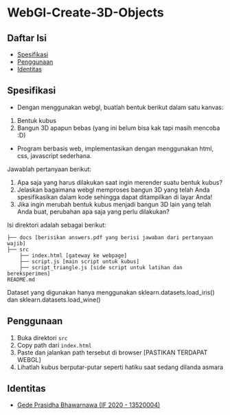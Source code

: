 # WebGl-Create-3D-Objects

## Daftar Isi
- [Spesifikasi](#spesifikasi)
- [Penggunaan](#penggunaan)
- [Identitas](#identitas)

## Spesifikasi
- Dengan menggunakan webgl, buatlah bentuk berikut dalam satu kanvas:
1. Bentuk kubus
2. Bangun 3D apapun bebas (yang ini belum bisa kak tapi masih mencoba :D)
- Program berbasis web, implementasikan dengan menggunakan html, css, javascript sederhana.

Jawablah pertanyaan berikut:
1. Apa saja yang harus dilakukan saat ingin merender suatu bentuk kubus?
2. Jelaskan bagaimana webgl memproses bangun 3D yang telah Anda spesifikasikan dalam kode sehingga dapat ditampilkan di layar Anda!
3. Jika ingin merubah bentuk kubus menjadi bangun 3D lain yang telah Anda buat, perubahan apa saja yang perlu dilakukan?


Isi direktori adalah sebagai berikut:
```
├── docs [berisikan answers.pdf yang berisi jawaban dari pertanyaan wajib]
├── src
    ├── index.html [gateway ke webpage]
    ├── script.js [main script untuk kubus]
    ├── script_triangle.js [side script untuk latihan dan bereksperimen]
README.md
```

Dataset yang digunakan hanya menggunakan sklearn.datasets.load_iris() dan sklearn.datasets.load_wine()

## Penggunaan
1. Buka direktori `src`
2. Copy path dari `index.html`
3. Paste dan jalankan path tersebut di browser [PASTIKAN TERDAPAT WEBGL]
4. Lihatlah kubus berputar-putar seperti hatiku saat sedang dilanda asmara

## Identitas
- <a href = "https://github.com/LordGedelicious">Gede Prasidha Bhawarnawa (IF 2020 - 13520004)</a>

